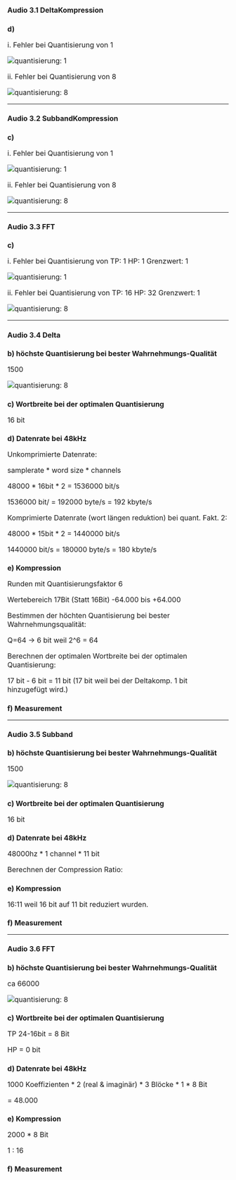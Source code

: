 <!-- $size: a4 -portrait -->

<style>
	*{
  	font-size: 12pt;
  }
</style>


# Audio 3.1 DeltaKompression
### d)

  i. Fehler bei Quantisierung von 1

![quantisierung: 1](AssetsAudio/delta1.PNG)

  ii. Fehler bei Quantisierung von 8

![quantisierung: 8](AssetsAudio/delta8.PNG)

---

# Audio 3.2 SubbandKompression
### c)
  i. Fehler bei Quantisierung von 1

![quantisierung: 1](AssetsAudio/subband1.PNG)

  ii. Fehler bei Quantisierung von 8

![quantisierung: 8](AssetsAudio/subband8.PNG)

---

# Audio 3.3 FFT
### c)
  i. Fehler bei Quantisierung von TP: 1 HP: 1 Grenzwert: 1

![quantisierung: 1](AssetsAudio/Error1-1.jpg)

  ii. Fehler bei Quantisierung von TP: 16 HP: 32 Grenzwert: 1

![quantisierung: 8](AssetsAudio/Error16-32.jpg)

---

# Audio 3.4 Delta
### b) höchste Quantisierung bei bester Wahrnehmungs-Qualität

  1500

![quantisierung: 8](AssetsAudio/quantisierungsfaktor.PNG)

### c) Wortbreite bei der optimalen Quantisierung

  16 bit

### d) Datenrate bei 48kHz

  Unkomprimierte Datenrate:

  samplerate \* word size \* channels

  48000 \* 16bit \* 2 = 1536000 bit/s

  1536000 bit/ = 192000 byte/s = 192 kbyte/s

  Komprimierte Datenrate (wort längen reduktion) bei quant. Fakt. 2:

  48000 \* 15bit \* 2 = 1440000 bit/s

  1440000 bit/s = 180000 byte/s = 180 kbyte/s

### e) Kompression

  Runden mit Quantisierungsfaktor 6

  Wertebereich 17Bit (Statt 16Bit)
  -64.000 bis +64.000

  Bestimmen der höchten Quantisierung bei bester Wahrnehmungsqualität:

  Q=64 -> 6 bit weil 2^6 = 64

  Berechnen der optimalen Wortbreite bei der optimalen Quantisierung:

  17 bit - 6 bit = 11 bit (17 bit weil bei der Deltakomp. 1 bit hinzugefügt wird.)</p>

### f) Measurement
---

# Audio 3.5 Subband
### b) höchste Quantisierung bei bester Wahrnehmungs-Qualität

1500

![quantisierung: 8](AssetsAudio/quantisierungsfaktor.PNG)

### c) Wortbreite bei der optimalen Quantisierung

16 bit

### d) Datenrate bei 48kHz

  48000hz \* 1 channel \* 11 bit

  Berechnen der Compression Ratio:

### e) Kompression

  16:11 weil 16 bit auf 11 bit reduziert wurden.

### f) Measurement

---

# Audio 3.6 FFT
### b) höchste Quantisierung bei bester Wahrnehmungs-Qualität

ca 66000

![quantisierung: 8](AssetsAudio/FFT-quantisierungsfaktor.JPG)

### c) Wortbreite bei der optimalen Quantisierung

TP 24-16bit = 8 Bit

HP = 0 bit

### d) Datenrate bei 48kHz
1000 Koeffizienten * 2 (real & imaginär) * 3 Blöcke * 1 * 8 Bit

= 48.000

### e) Kompression

2000 * 8 Bit 

1 : 16

### f) Measurement



















